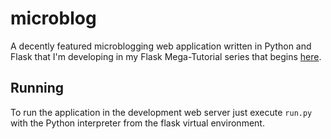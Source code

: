 microblog
=========

A decently featured microblogging web application written in Python and Flask that I'm developing in my Flask Mega-Tutorial series that begins [here](http://blog.miguelgrinberg.com/post/the-flask-mega-tutorial-part-i-hello-world).


Running
-------

To run the application in the development web server just execute `run.py` with the Python interpreter from the flask virtual environment.

